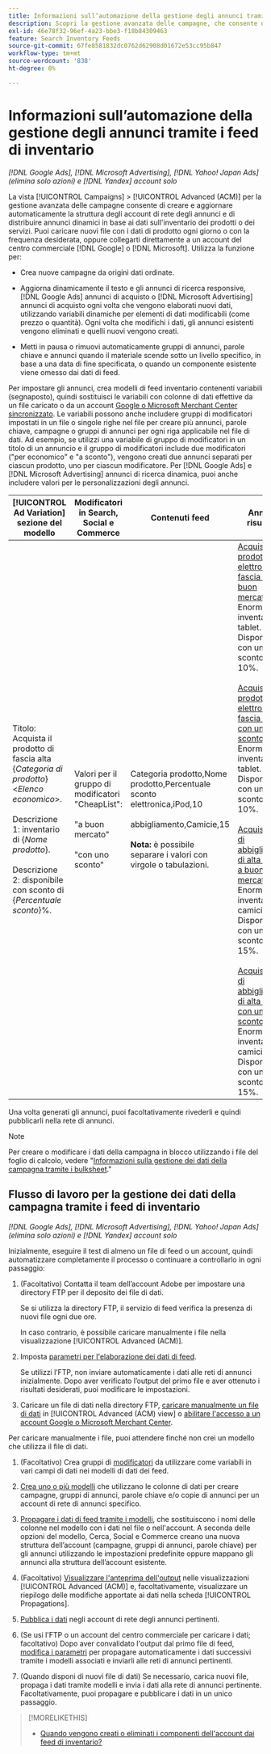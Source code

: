 ```yaml
---
title: Informazioni sull’automazione della gestione degli annunci tramite i feed di inventario
description: Scopri la gestione avanzata delle campagne, che consente di gestire automaticamente la struttura dell’account e di distribuire annunci dinamici in base ai dati sull’inventario di prodotti o servizi.
exl-id: 46e78f32-96ef-4a23-bbe3-f18b84309463
feature: Search Inventory Feeds
source-git-commit: 67fe8581832dc0762d62908d01672e53cc95b847
workflow-type: tm+mt
source-wordcount: '838'
ht-degree: 0%

---
```


# Informazioni sull’automazione della gestione degli annunci tramite i feed di inventario

*[!DNL Google Ads], [!DNL Microsoft Advertising], [!DNL Yahoo! Japan Ads] (elimina solo azioni) e [!DNL Yandex] account solo*

La vista [!UICONTROL Campaigns] > [!UICONTROL Advanced (ACM)] per la gestione avanzata delle campagne consente di creare e aggiornare automaticamente la struttura degli account di rete degli annunci e di distribuire annunci dinamici in base ai dati sull&#39;inventario dei prodotti o dei servizi. Puoi caricare nuovi file con i dati di prodotto ogni giorno o con la frequenza desiderata, oppure collegarti direttamente a un account del centro commerciale [!DNL Google] o [!DNL Microsoft]. Utilizza la funzione per:

* Crea nuove campagne da origini dati ordinate.

* Aggiorna dinamicamente il testo e gli annunci di ricerca responsive, [!DNL Google Ads] annunci di acquisto o [!DNL Microsoft Advertising] annunci di acquisto ogni volta che vengono elaborati nuovi dati, utilizzando variabili dinamiche per elementi di dati modificabili (come prezzo o quantità). Ogni volta che modifichi i dati, gli annunci esistenti vengono eliminati e quelli nuovi vengono creati.

* Metti in pausa o rimuovi automaticamente gruppi di annunci, parole chiave e annunci quando il materiale scende sotto un livello specifico, in base a una data di fine specificata, o quando un componente esistente viene omesso dai dati di feed.

Per impostare gli annunci, crea modelli di feed inventario contenenti variabili (segnaposto), quindi sostituisci le variabili con colonne di dati effettive da un file caricato o da un account [Google o Microsoft Merchant Center sincronizzato](/help/search-social-commerce/campaign-management/accounts/merchant-account-manage.md). Le variabili possono anche includere gruppi di modificatori impostati in un file o singole righe nel file per creare più annunci, parole chiave, campagne o gruppi di annunci per ogni riga applicabile nel file di dati. Ad esempio, se utilizzi una variabile di gruppo di modificatori in un titolo di un annuncio e il gruppo di modificatori include due modificatori (&quot;per economico&quot; e &quot;a sconto&quot;), vengono creati due annunci separati per ciascun prodotto, uno per ciascun modificatore. Per [!DNL Google Ads] e [!DNL Microsoft Advertising] annunci di ricerca dinamica, puoi anche includere valori per le personalizzazioni degli annunci.

| [!UICONTROL Ad Variation] sezione del modello | Modificatori in Search, Social e Commerce | Contenuti feed | Annunci risultanti |
|----|----|----|----|
| Titolo: Acquista il prodotto di fascia alta \{<i>Categoria di prodotto</i>\} &lt;<i>Elenco economico</i>>.<br><br>Descrizione 1: inventario di \{<i>Nome prodotto</i>\}.<br><br>Descrizione 2: disponibile con sconto di \{<i>Percentuale sconto</i>\}%. | Valori per il gruppo di modificatori &quot;CheapList&quot;:<br><br>&quot;a buon mercato&quot;<br><br>&quot;con uno sconto&quot; | Categoria prodotto,Nome prodotto,Percentuale sconto<br>elettronica,iPod,10<br><br>abbigliamento,Camicie,15<br><br><b>Nota:</b> è possibile separare i valori con virgole o tabulazioni. | <u>Acquista prodotti di elettronica di fascia alta a buon mercato.</u><br>Enorme inventario di tablet. Disponibile con uno sconto del 10%.<br><br><u>Acquista prodotti di elettronica di fascia alta con uno sconto.</u><br>Enorme inventario di tablet. Disponibile con uno sconto del 10%.<br><br><u>Acquista capi di abbigliamento di alta qualità a buon mercato.</u><br>Enorme inventario di camicie. Disponibile con uno sconto del 15%.<br><br><u>Acquista capi di abbigliamento di alta qualità con uno sconto.</u><br>Enorme inventario di camicie. Disponibile con uno sconto del 15%. |

Una volta generati gli annunci, puoi facoltativamente rivederli e quindi pubblicarli nella rete di annunci.

>[!NOTE]
>Per creare o modificare i dati della campagna in blocco utilizzando i file del foglio di calcolo, vedere &quot;[Informazioni sulla gestione dei dati della campagna tramite i bulksheet](/help/search-social-commerce/campaign-management/bulksheets/bulksheet-about.md).&quot;

## Flusso di lavoro per la gestione dei dati della campagna tramite i feed di inventario

*[!DNL Google Ads], [!DNL Microsoft Advertising], [!DNL Yahoo! Japan Ads] (elimina solo azioni) e [!DNL Yandex] account solo*

Inizialmente, eseguire il test di almeno un file di feed o un account, quindi automatizzare completamente il processo o continuare a controllarlo in ogni passaggio:

1. (Facoltativo) Contatta il team dell’account Adobe per impostare una directory FTP per il deposito dei file di dati.

   Se si utilizza la directory FTP, il servizio di feed verifica la presenza di nuovi file ogni due ore.

   In caso contrario, è possibile caricare manualmente i file nella visualizzazione [!UICONTROL Advanced (ACM)].

1. Imposta [parametri per l&#39;elaborazione dei dati di feed](feed-settings-manage.md#feed-data-settings).

   Se utilizzi l’FTP, non inviare automaticamente i dati alle reti di annunci inizialmente. Dopo aver verificato l’output del primo file e aver ottenuto i risultati desiderati, puoi modificare le impostazioni.

1. Caricare un file di dati nella directory FTP, [caricare manualmente un file di dati](feed-files-manage.md) in [!UICONTROL Advanced (ACM) view] o [abilitare l&#39;accesso a un account Google o Microsoft Merchant Center](/help/search-social-commerce/campaign-management/accounts/merchant-account-manage.md).

Per caricare manualmente i file, puoi attendere finché non crei un modello che utilizza il file di dati.

1. (Facoltativo) Crea gruppi di [modificatori](modifiers-manage.md) da utilizzare come variabili in vari campi di dati nei modelli di dati dei feed.

1. [Crea uno o più modelli](ad-templates/ad-template-manage.md) che utilizzano le colonne di dati per creare campagne, gruppi di annunci, parole chiave e/o copie di annunci per un account di rete di annunci specifico.

1. [Propagare i dati di feed tramite i modelli](feed-data-propagate.md), che sostituiscono i nomi delle colonne nel modello con i dati nel file o nell&#39;account. A seconda delle opzioni del modello, Cerca, Social e Commerce creano una nuova struttura dell’account (campagne, gruppi di annunci, parole chiave) per gli annunci utilizzando le impostazioni predefinite oppure mappano gli annunci alla struttura dell’account esistente.

1. (Facoltativo) [Visualizzare l&#39;anteprima dell&#39;output](propagated-data-view.md) nelle visualizzazioni [!UICONTROL Advanced (ACM)] e, facoltativamente, visualizzare un riepilogo delle modifiche apportate ai dati nella scheda [!UICONTROL Propagations].

1. [Pubblica i dati](propagated-data-post.md) negli account di rete degli annunci pertinenti.

1. (Se usi l&#39;FTP o un account del centro commerciale per caricare i dati; facoltativo) Dopo aver convalidato l&#39;output dal primo file di feed, [modifica i parametri](feed-settings-manage.md#feed-data-settings) per propagare automaticamente i dati successivi tramite i modelli associati e inviarli alle reti di annunci pertinenti.

1. (Quando disponi di nuovi file di dati) Se necessario, carica nuovi file, propaga i dati tramite modelli e invia i dati alla rete di annunci pertinente. Facoltativamente, puoi propagare e pubblicare i dati in un unico passaggio.

>[!MORELIKETHIS]
>
>* [Quando vengono creati o eliminati i componenti dell&#39;account dai feed di inventario?](when-are-components-created-deleted.md)
